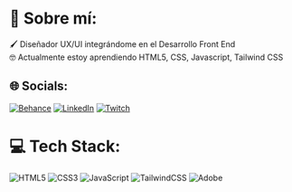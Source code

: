 # 💫 Sobre mí:
🖌️ Diseñador UX/UI integrándome en el Desarrollo Front End<br>🤓 Actualmente estoy aprendiendo HTML5, CSS, Javascript, Tailwind CSS

## 🌐 Socials:
[![Behance](https://img.shields.io/badge/Behance-1769ff?logo=behance&logoColor=white)](https://behance.net/leandrolopez11) [![LinkedIn](https://img.shields.io/badge/LinkedIn-%230077B5.svg?logo=linkedin&logoColor=white)](https://linkedin.com/in/leandrolopez11) [![Twitch](https://img.shields.io/badge/Twitch-%239146FF.svg?logo=Twitch&logoColor=white)](https://twitch.tv/badsleeper_) 

# 💻 Tech Stack:
![HTML5](https://img.shields.io/badge/html5-%23E34F26.svg?style=for-the-badge&logo=html5&logoColor=white) ![CSS3](https://img.shields.io/badge/css3-%231572B6.svg?style=for-the-badge&logo=css3&logoColor=white) ![JavaScript](https://img.shields.io/badge/javascript-%23323330.svg?style=for-the-badge&logo=javascript&logoColor=%23F7DF1E) ![TailwindCSS](https://img.shields.io/badge/tailwindcss-%2338B2AC.svg?style=for-the-badge&logo=tailwind-css&logoColor=white) ![Adobe](https://img.shields.io/badge/adobe-%23FF0000.svg?style=for-the-badge&logo=adobe&logoColor=white) 



<!-- Proudly created with GPRM ( https://gprm.itsvg.in ) -->
